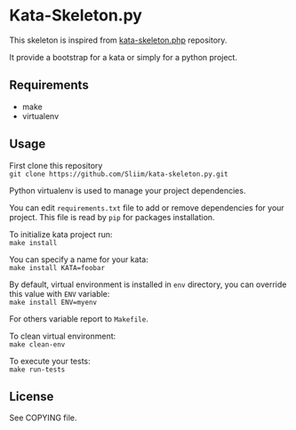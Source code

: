 Kata-Skeleton.py
================

This skeleton is inspired from [kata-skeleton.php](https://github.com/kevinlebrun/kata-skeleton.php) repository.  

It provide a bootstrap for a kata or simply for a python project.  

## Requirements

- make  
- virtualenv  

## Usage

First clone this repository  
```git clone https://github.com/Sliim/kata-skeleton.py.git```  

Python virtualenv is used to manage your project dependencies.  

You can edit `requirements.txt` file to add or remove dependencies for your project.
This file is read by `pip` for packages installation.  

To initialize kata project run:  
```make install```  

You can specify a name for your kata:  
```make install KATA=foobar```  

By default, virtual environment is installed in `env` directory, you can override this value with `ENV` variable:  
```make install ENV=myenv```  

For others variable report to `Makefile`.  

To clean virtual environment:  
```make clean-env```  

To execute your tests:  
```make run-tests```  

## License

See COPYING file.
